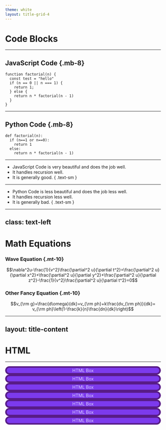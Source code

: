 ```yaml
---
theme: white
layout: title-grid-4
---
```

# Code Blocks

***

## JavaScript Code {.mb-8}

``` { data-line-numbers }
function factorial(n) {
  const test = "hello"
  if (n == 0 || n === 1) {
    return 1;
  } else {
    return n * factorial(n - 1)
  }
}
```

***

## Python Code {.mb-8}

``` { data-line-numbers }
def factorial(n):
  if (n==1 or n==0):
    return 1
  else:
    return n * factorial(n - 1)
```

***

- JavaScript Code is very beautiful and does the job well.
- It handles recursion well.
- It is generally good. 
{ .text-sm }

***

- Python Code is less beautiful and does the job less well.
- It handles recursion less well.
- It is generally bad.
{ .text-sm }

---
class: text-left
---
# Math Equations

### Wave Equation {.mt-10}

$$\nabla^2u-\frac{1}{v^2}\frac{\partial^2 u}{\partial t^2}=\frac{\partial^2 u}{\partial x^2}+\frac{\partial^2 u}{\partial y^2}+\frac{\partial^2 u}{\partial z^2}-\frac{1}{v^2}\frac{\partial^2 u}{\partial t^2}=0$$ 


### Other Fancy Equation {.mt-10}

$$v_{\rm g}=\frac{d\omega}{dk}=v_{\rm ph}+k\frac{dv_{\rm ph}}{dk}= v_{\rm ph}\left(1-\frac{k}{n}\frac{dn}{dk}\right)$$

---
layout: title-content
---
# HTML

***

<style>
.box {
  background-color: #7c3aed;
  color: #ddd6fe;
  border: 5px solid #581c87;
  border-radius: 1rem;
  display: flex;
  justify-content: center;
  align-items: center;
}
</style>

<div class="layout grid grid-7">
  <div class="box">HTML Box</div>
  <div class="box">HTML Box</div>
  <div class="box">HTML Box</div>
  <div class="box">HTML Box</div>
  <div class="box">HTML Box</div>
  <div class="box">HTML Box</div>
  <div class="box large-item">HTML Box</div>
</div>

